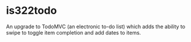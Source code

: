 # is322todo
An upgrade to TodoMVC (an electronic to-do list) which adds the ability to swipe to toggle item completion and add dates to items.
